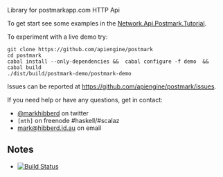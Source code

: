 Library for postmarkapp.com HTTP Api

To get start see some examples in the [Network.Api.Postmark.Tutorial](http://hackage.haskell.org/packages/archive/postmark/0.0.2/doc/html/Network-Api-Postmark-Tutorial.html).

To experiment with a live demo try:
```
git clone https://github.com/apiengine/postmark
cd postmark
cabal install --only-dependencies &&  cabal configure -f demo  && cabal build
./dist/build/postmark-demo/postmark-demo
```

Issues can be reported at <https://github.com/apiengine/postmark/issues>.

If you need help or have any questions, get in contact:
 * [@markhibberd](https://twitter.com/markhibberd) on twitter
 * `[mth]` on freenode #haskell/#scalaz
 * mark@hibberd.id.au on email

## Notes

* [![Build Status](https://secure.travis-ci.org/markhibberd/postmark.png)](http://travis-ci.org/markhibberd/postmark)
